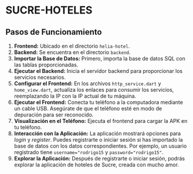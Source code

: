 # SUCRE-HOTELES

## Pasos de Funcionamiento

<ol>
  <li><b>Frontend:</b> Ubicado en el directorio <code>helia-hotel</code>.</li>
  <li><b>Backend:</b> Se encuentra en el directorio <code>backend</code>.</li>
  <li><b>Importar la Base de Datos:</b> Primero, importa la base de datos SQL con las tablas proporcionadas.</li>
  <li><b>Ejecutar el Backend:</b> Inicia el servidor backend para proporcionar los servicios necesarios.</li>
  <li><b>Configurar el Frontend:</b> En los archivos <code>http_service.dart</code> y <code>home_view.dart</code>, actualiza los enlaces para consumir los servicios, reemplazando la IP con la IP actual de tu máquina.</li>
  <li><b>Ejecutar el Frontend:</b> Conecta tu teléfono a la computadora mediante un cable USB. Asegúrate de que el teléfono esté en modo de depuración para ser reconocido.</li>
  <li><b>Visualización en el Teléfono:</b> Ejecuta el frontend para cargar la APK en tu teléfono.</li>
  <li><b>Interacción con la Aplicación:</b> La aplicación mostrará opciones para <i>login</i> y <i>register</i>. Puedes registrarte o iniciar sesión si has importado la base de datos con los datos correspondientes. Por ejemplo, un usuario registrado tiene <code>username="rodrigo15</code> y <code>password="rodrigo15"</code>.</li>
  <li><b>Explorar la Aplicación:</b> Después de registrarte o iniciar sesión, podrás explorar la aplicación de hoteles de Sucre, creada con mucho amor.</li>
</ol>
